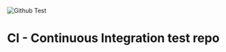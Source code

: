 ![Github Test](https://github.com/giaphong28/CI_Continuous-Integration-test/actions/workflows/build.yml/badge.svg?kill_cache=1)
# CI - Continuous Integration test repo
